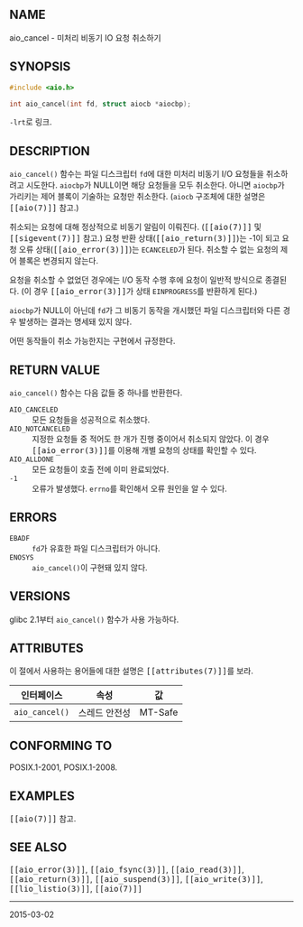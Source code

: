 ## NAME

aio_cancel - 미처리 비동기 IO 요청 취소하기

## SYNOPSIS

```c
#include <aio.h>

int aio_cancel(int fd, struct aiocb *aiocbp);
```

`-lrt`로 링크.

## DESCRIPTION

`aio_cancel()` 함수는 파일 디스크립터 `fd`에 대한 미처리 비동기 I/O 요청들을 취소하려고 시도한다. `aiocbp`가 NULL이면 해당 요청들을 모두 취소한다. 아니면 `aiocbp`가 가리키는 제어 블록이 기술하는 요청만 취소한다. (`aiocb` 구조체에 대한 설명은 <tt>[[aio(7)]]</tt> 참고.)

취소되는 요청에 대해 정상적으로 비동기 알림이 이뤄진다. (<tt>[[aio(7)]]</tt> 및 <tt>[[sigevent(7)]]</tt> 참고.) 요청 반환 상태(<tt>[[aio_return(3)]]</tt>)는 -1이 되고 요청 오류 상태(<tt>[[aio_error(3)]]</tt>)는 `ECANCELED`가 된다. 취소할 수 없는 요청의 제어 블록은 변경되지 않는다.

요청을 취소할 수 없었던 경우에는 I/O 동작 수행 후에 요청이 일반적 방식으로 종결된다. (이 경우 <tt>[[aio_error(3)]]</tt>가 상태 `EINPROGRESS`를 반환하게 된다.)

`aiocbp`가 NULL이 아닌데 `fd`가 그 비동기 동작을 개시했던 파일 디스크립터와 다른 경우 발생하는 결과는 명세돼 있지 않다.

어떤 동작들이 취소 가능한지는 구현에서 규정한다.

## RETURN VALUE

`aio_cancel()` 함수는 다음 값들 중 하나를 반환한다.

<dl>
<dt><code>AIO_CANCELED</code></dt>
<dd>모든 요청들을 성공적으로 취소했다.</dd>

<dt><code>AIO_NOTCANCELED</code></dt>
<dd>지정한 요청들 중 적어도 한 개가 진행 중이어서 취소되지 않았다. 이 경우 <tt>[[aio_error(3)]]</tt>를 이용해 개별 요청의 상태를 확인할 수 있다.</dd>

<dt><code>AIO_ALLDONE</code></dt>
<dd>모든 요청들이 호출 전에 이미 완료되었다.</dd>

<dt><code>-1</code></dt>
<dd>오류가 발생했다. <code>errno</code>를 확인해서 오류 원인을 알 수 있다.</dd>
</dl>

## ERRORS

<dl>
<dt><code>EBADF</code></dt>
<dd><code>fd</code>가 유효한 파일 디스크립터가 아니다.</dd>
<dt><code>ENOSYS</code></dt>
<dd><code>aio_cancel()</code>이 구현돼 있지 않다.</dd>
</dl>

## VERSIONS

glibc 2.1부터 `aio_cancel()` 함수가 사용 가능하다.

## ATTRIBUTES

이 절에서 사용하는 용어들에 대한 설명은 <tt>[[attributes(7)]]</tt>를 보라.

| 인터페이스 | 속성 | 값 |
| --- | --- | --- |
| `aio_cancel()` | 스레드 안전성 | MT-Safe |

## CONFORMING TO

POSIX.1-2001, POSIX.1-2008.

## EXAMPLES

<tt>[[aio(7)]]</tt> 참고.

## SEE ALSO

<tt>[[aio_error(3)]]</tt>, <tt>[[aio_fsync(3)]]</tt>, <tt>[[aio_read(3)]]</tt>, <tt>[[aio_return(3)]]</tt>, <tt>[[aio_suspend(3)]]</tt>, <tt>[[aio_write(3)]]</tt>, <tt>[[lio_listio(3)]]</tt>, <tt>[[aio(7)]]</tt>

----

2015-03-02
